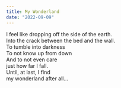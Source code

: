```yaml
---
title: My Wonderland
date: "2022-09-09"
---
```


<Typography>
  I feel like dropping off the side of the earth. <br>
  Into the crack between the bed and the wall. <br>
  To tumble into darkness<br>
  To not know up from down<br>
  And to not even care <br>
  just how far I fall. <br>
  Until, at last, I find<br>
  my wonderland after all…<br>
</Typography>
